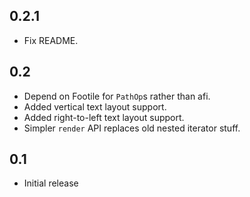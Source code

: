 ## 0.2.1
* Fix README.

## 0.2
* Depend on Footile for `PathOp`s rather than afi.
* Added vertical text layout support.
* Added right-to-left text layout support.
* Simpler `render` API replaces old nested iterator stuff.

## 0.1
* Initial release
